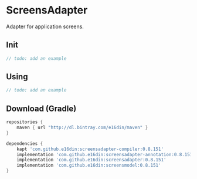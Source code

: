 # ScreensAdapter
Adapter for application screens.

## Init
```kotlin
// todo: add an example
```

## Using

```kotlin
// todo: add an example
```

## Download (Gradle)

```groovy
repositories {
    maven { url "http://dl.bintray.com/e16din/maven" }
}

dependencies {
    kapt 'com.github.e16din:screensadapter-compiler:0.8.151'
    implementation 'com.github.e16din:screensadapter-annotation:0.8.151'
    implementation 'com.github.e16din:screensadapter:0.8.151'
    implementation 'com.github.e16din:screensmodel:0.8.151'
}
```
